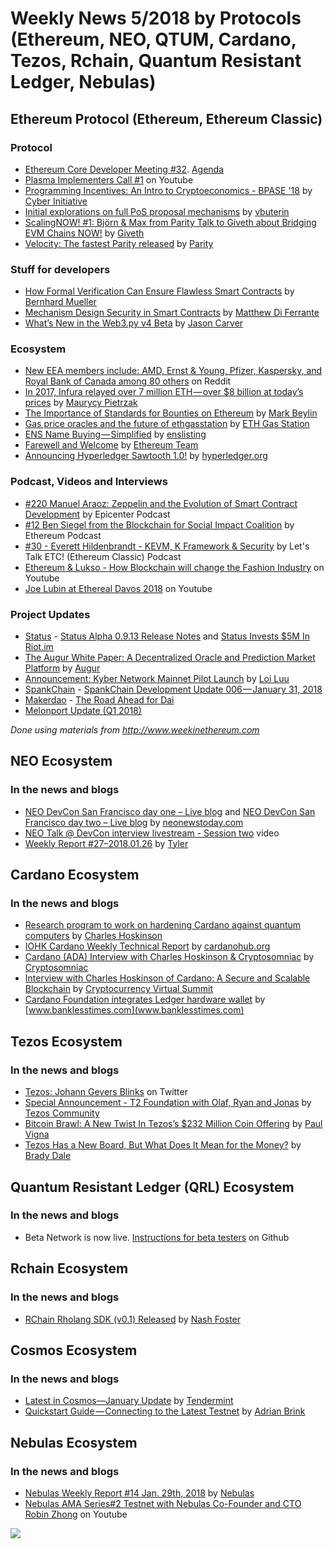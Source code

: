 ﻿# Weekly News 5/2018 by Protocols (Ethereum, NEO, QTUM, Cardano, Tezos, Rchain, Quantum Resistant Ledger, Nebulas)

## Ethereum Protocol (Ethereum, Ethereum Classic)
### Protocol
* [Ethereum Core Developer Meeting #32](https://www.youtube.com/watch?v=ZtPy9r0jthI). [Agenda](https://github.com/ethereum/pm/issues/30)
* [Plasma Implementers Call #1](https://www.youtube.com/watch?v=_DPftmg7zR8) on Youtube
* [Programming Incentives: An Intro to Cryptoeconomics - BPASE '18](https://www.youtube.com/watch?v=7Tnxw3NpN_I) by [Cyber Initiative](https://www.youtube.com/channel/UClTL-ZUsrWuNMP4zy-PWByw)
* [Initial explorations on full PoS proposal mechanisms](https://ethresear.ch/t/initial-explorations-on-full-pos-proposal-mechanisms/925) by [vbuterin](https://ethresear.ch/u/vbuterin/summary)
* [ScalingNOW! #1: Björn & Max from Parity Talk to Giveth about Bridging EVM Chains NOW!](https://www.youtube.com/watch?v=aWvzQMorof0) by [Giveth](https://www.youtube.com/channel/UClfutpRoY0WTVnq0oB0E0wQ)
* [Velocity: The fastest Parity released](http://paritytech.io/velocity-the-fastest-parity-released/) by [Parity](http://paritytech.io/)

### Stuff for developers
* [How Formal Verification Can Ensure Flawless Smart Contracts](https://media.consensys.net/how-formal-verification-can-ensure-flawless-smart-contracts-cbda8ad99bd1) by [Bernhard Mueller](https://media.consensys.net/@muellerberndt)
* [Mechanism Design Security in Smart Contracts](https://medium.com/@matthewdif/mechanism-design-security-in-smart-contracts-87f08555b38b) by [Matthew Di Ferrante](https://medium.com/@matthewdif)
* [What’s New in the Web3.py v4 Beta](https://medium.com/@jason.carver/whats-new-in-the-web3-py-v4-beta-453d17231758) by [Jason Carver](https://medium.com/@jason.carver)

### Ecosystem
* [New EEA members include: AMD, Ernst & Young, Pfizer, Kaspersky, and Royal Bank of Canada among 80 others](https://www.reddit.com/r/ethereum/comments/7udh34/new_eea_members_include_amd_ernst_young_pfizer/) on Reddit
* [In 2017, Infura relayed over 7 million ETH — over $8 billion at today’s prices](https://blog.infura.io/in-2017-infura-relayed-over-7-million-eth-over-8-billion-at-todays-prices-6c6cc7f73dd5) by [Maurycy Pietrzak](https://blog.infura.io/@maurycyp)
* [The Importance of Standards for Bounties on Ethereum](https://medium.com/bounties-network/the-importance-of-standards-for-bounties-on-ethereum-93b518d14f9c) by [Mark Beylin](https://medium.com/@mark.beylin)
* [Gas price oracles and the future of ethgasstation](https://medium.com/@ethgasstation/gas-price-oracles-and-the-future-of-ethgasstation-859a55c57ad5) by [ETH Gas Station](https://medium.com/@ethgasstation)
* [ENS Name Buying — Simplified](https://medium.com/@enslisting.com/ens-name-buying-simplified-8a69888e0ba9) by [enslisting](https://medium.com/@enslisting.com)
* [Farewell and Welcome](https://blog.ethereum.org/2018/01/31/farewell-and-welcome/) by [Ethereum Team](https://blog.ethereum.org/author/ethereum-team/)
* [Announcing Hyperledger Sawtooth 1.0!](https://www.hyperledger.org/blog/2018/01/30/announcing-hyperledger-sawtooth-1-0) by [hyperledger.org](hyperledger.org)

### Podcast, Videos and Interviews  
* [#220 Manuel Araoz: Zeppelin and the Evolution of Smart Contract Development](https://www.youtube.com/watch?v=UdbCYLRnna4) by Epicenter Podcast
* [#12 Ben Siegel from the Blockchain for Social Impact Coalition](https://www.youtube.com/watch?v=UdbCYLRnna4) by Ethereum Podcast
* [#30 - Everett Hildenbrandt - KEVM, K Framework & Security](https://www.youtube.com/watch?v=UdbCYLRnna4) by Let's Talk ETC! (Ethereum Classic) Podcast
* [Ethereum & Lukso - How Blockchain will change the Fashion Industry](https://www.youtube.com/watch?v=iOMoNzBTa9Y) on Youtube
* [Joe Lubin at Ethereal Davos 2018](https://www.youtube.com/watch?v=tNP3P2tgTVM) on Youtube

### Project Updates
* [Status](status.im) - [Status Alpha 0.9.13 Release Notes](https://blog.status.im/status-alpha-0-9-13-release-notes-e1f918b75368) and [Status Invests $5M In Riot.im](https://blog.status.im/status-invests-5m-in-riot-im-4e3026a8bd50)
* [The Augur White Paper: A Decentralized Oracle and Prediction Market Platform](https://medium.com/@AugurProject/the-augur-white-paper-a-decentralized-oracle-and-prediction-market-platform-ed8907401c48) by [Augur](https://medium.com/@AugurProject)
* [Announcement: Kyber Network Mainnet Pilot Launch](https://blog.kyber.network/announcement-kyber-network-mainnet-pilot-launch-e718ef9839db) by [Loi Luu](https://blog.kyber.network/@loiluu)
* [SpankChain](https://medium.com/@SpankChain) - [SpankChain Development Update 006 — January 31, 2018](https://medium.com/spankchain/spankchain-development-update-006-january-31-2018-2c005eae95a9)
* [Makerdao](https://medium.com/@MakerDAO) - [The Road Ahead for Dai](https://medium.com/@MakerDAO/the-road-ahead-for-dai-504b9db459d8)
* [Melonport Update (Q1 2018)](https://medium.com/melonport-blog/melonport-update-q1-2018-998800c99512)

*Done using materials from http://www.weekinethereum.com*

## NEO Ecosystem
### In the news and blogs
* [NEO DevCon San Francisco day one – Live blog](https://neonewstoday.com/events/neo-devcon-san-francisco-day-one-live-blog/) and [NEO DevCon San Francisco day two – Live blog](https://neonewstoday.com/events/neo-devcon-san-francisco-day-two-live-blog/) by [neonewstoday.com](https://neonewstoday.com)
* [NEO Talk @ DevCon interview livestream - Session two](https://www.pscp.tv/w/1YqKDLNVryVKV) video
* [Weekly Report #27–2018.01.26](https://medium.com/proof-of-working/weekly-report-27-2018-01-26-75db83120a34) by [Tyler](https://medium.com/@lllwvlvwlll)

## Cardano Ecosystem
### In the news and blogs
* [Research program to work on hardening Cardano against quantum computers](https://iohk.io/blog/research-program-to-work-on-hardening-cardano-against-quantum-computers/?utm_content=buffer0d772&utm_medium=social&utm_source=twitter.com&utm_campaign=buffer) by [Charles Hoskinson](https://iohk.io/team/charles-hoskinson/)
* [IOHK Cardano Weekly Technical Report](https://www.cardanohub.org/en/weekly-technical-report/#01-25-2018) by [cardanohub.org](www.cardanohub.org)
* [Cardano (ADA) Interview with Charles Hoskinson & Cryptosomniac](https://www.youtube.com/watch?time_continue=4974&v=DKCSSZXm9ac&utm_content=buffer501a5&utm_medium=social&utm_source=twitter.com&utm_campaign=buffer) by [Cryptosomniac](https://www.youtube.com/channel/UCRQkQ8YlIY2LlTWGjdo1Opw)
* [Interview with Charles Hoskinson of Cardano: A Secure and Scalable Blockchain](https://www.youtube.com/watch?v=Z2oVfuKSUMM) by [Cryptocurrency Virtual Summit](https://www.youtube.com/channel/UCSmQFi6qzBvKAK0mKoLXsnQ)
* [Cardano Foundation integrates Ledger hardware wallet](https://www.banklesstimes.com/2018/02/01/cardano-foundation-integrates-ledger-hardware-wallet/) by [www.banklesstimes.com](www.banklesstimes.com)

## Tezos Ecosystem
### In the news and blogs
* [Tezos: Johann Gevers Blinks](https://www.finews.com/news/english-news/30460-tezos-swiss-foundation-johann-gevers-arthur-kathleen-breitman-guido-schmitz-krummenacher) on Twitter
* [Special Announcement - T2 Foundation with Olaf, Ryan and Jonas](https://www.youtube.com/watch?v=EsyF9kMH4KE&feature=youtu.be) by [Tezos Community](https://www.youtube.com/channel/UCtEd2bkrhpH9ygGYx03MHtQ)
* [Bitcoin Brawl: A New Twist In Tezos’s $232 Million Coin Offering](https://www.wsj.com/articles/a-hot-coin-offerings-investors-go-shopping-for-a-new-board-a-hot-coin-offerings-investors-go-shopping-for-a-new-board-1517490000) by [Paul Vigna](http://twitter.com/paulvigna)
* [Tezos Has a New Board, But What Does It Mean for the Money?](https://www.coindesk.com/tezos-new-board-mean-money/) by [Brady Dale](https://www.coindesk.com/author/bdale/)

## Quantum Resistant Ledger (QRL) Ecosystem
### In the news and blogs
* Beta Network is now live. [Instructions for beta testers](https://github.com/theQRL/QRL) on Github

## Rchain Ecosystem
### In the news and blogs
* [RChain Rholang SDK (v0.1) Released](https://medium.com/rchain-cooperative/sdk-v0-1-5f6bc35bf3e9) by [Nash Foster](https://medium.com/@cryptoleaf)

## Cosmos Ecosystem
### In the news and blogs
* [Latest in Cosmos—January Update](https://blog.cosmos.network/latest-in-cosmos-january-update-fbd89c98f848) by [Tendermint](https://medium.com/@tendermint)
* [Quickstart Guide — Connecting to the Latest Testnet](https://blog.cosmos.network/quickstart-guide-connecting-to-the-latest-testnet-57568e2d6b9) by [Adrian Brink](https://blog.cosmos.network/@adrian_brink)

## Nebulas Ecosystem
### In the news and blogs
* [Nebulas Weekly Report #14 Jan. 29th, 2018](https://medium.com/nebulasio/nebulas-weekly-report-14-jan-29th-2018-f3def5ab52ea) by [Nebulas](https://medium.com/@nebulasio)
* [Nebulas AMA Series#2 Testnet with Nebulas Co-Founder and CTO Robin Zhong](https://medium.com/nebulasio/nebulas-ama-series-2-testnet-with-nebulas-co-founder-and-cto-robin-zhong-b54a1b33b85e) on Youtube

[![](https://steemitimages.com/DQmdkWT6cCPVYNzZASwHD3WZ5hKpHQv7927MvBt8wRYDDEC/image.png)](http://company.cyber.fund/#newsletter)
